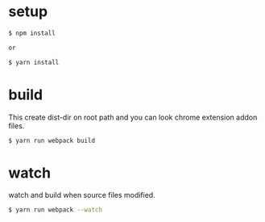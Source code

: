 # setup

```bash
$ npm install

or 

$ yarn install
```

# build

This create dist-dir on root path 
and you can look chrome extension addon files.

```bash
$ yarn run webpack build
```

# watch

watch and build when source files modified.

```bash
$ yarn run webpack --watch
```
